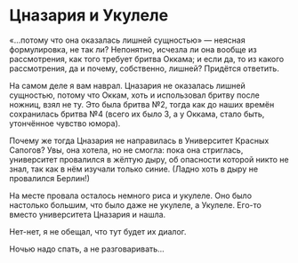 # Цназария и Укулеле

«…потому что она оказалась лишней сущностью» — неясная формулировка, не так ли? Непонятно, исчезла ли она вообще из рассмотрения, как того требует бритва Оккама; и если да, то из какого рассмотрения, да и почему, собственно, лишней? Придётся ответить.

На самом деле я вам наврал. Цназария не оказалась лишней сущностью, потому что Оккам, хоть и использовал бритву после ножниц, взял не ту. Это была бритва №2, тогда как до наших времён сохранилась бритва №4 (всего их было 3, а у Оккама, стало быть, утончённое чувство юмора).

Почему же тогда Цназария не направилась в Университет Красных Сапогов? Увы, она хотела, но не смогла: пока она стриглась, университет провалился в жёлтую дыру, об опасности которой никто не знал, так как в нём изучали только синие. (Ладно хоть в дыру не провалился Берлин!)

На месте провала осталось немного риса и укулеле. Оно было настолько большим, что было даже не укулеле, а Укулеле. Его-то вместо университета Цназария и нашла.

Нет-нет, я не обещал, что тут будет их диалог.

Ночью надо спать, а не разговаривать…
